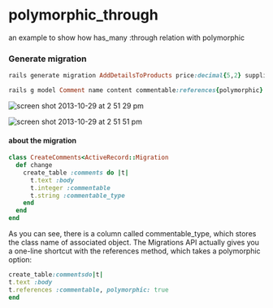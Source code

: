 polymorphic_through
===================

an example to show how has_many :through relation with polymorphic

### Generate migration

```ruby
rails generate migration AddDetailsToProducts price:decimal{5,2} supplier:references{polymorphic}

rails g model Comment name content commentable:references{polymorphic}
```

![screen shot 2013-10-29 at 2 51 29 pm](https://f.cloud.github.com/assets/83296/1431187/4e930df2-40cb-11e3-9496-9f9b50664ed7.png)


![screen shot 2013-10-29 at 2 51 51 pm](https://f.cloud.github.com/assets/83296/1431189/5326f766-40cb-11e3-8ced-8eb6b6b02c45.png)


#### about the migration

```ruby
class CreateComments<ActiveRecord::Migration 
  def change
    create_table :comments do |t|
      t.text :body
      t.integer :commentable
      t.string :commentable_type
    end 
  end
end
```

As you can see, there is a column called commentable_type, which stores the class name of associated object. The Migrations API actually gives you a one-line shortcut with the references method, which takes a polymorphic option:

```ruby
create_table:commentsdo|t|
t.text :body
t.references :commentable, polymorphic: true
end
```
